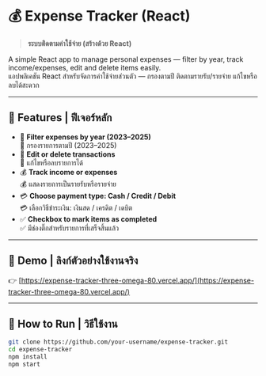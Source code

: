 # 💰 Expense Tracker (React)  
> **ระบบติดตามค่าใช้จ่าย (สร้างด้วย React)**

A simple React app to manage personal expenses — filter by year, track income/expenses, edit and delete items easily.  
แอปพลิเคชัน React สำหรับจัดการค่าใช้จ่ายส่วนตัว — กรองตามปี ติดตามรายรับ/รายจ่าย แก้ไขหรือลบได้สะดวก

---

## 🌟 Features | ฟีเจอร์หลัก
- 🔎 **Filter expenses by year (2023–2025)**  
  🔎 กรองรายการตามปี (2023–2025)
- 📝 **Edit or delete transactions**  
  📝 แก้ไขหรือลบรายการได้
- 💰 **Track income or expenses**  
  💰 แสดงรายการเป็นรายรับหรือรายจ่าย
- 💳 **Choose payment type: Cash / Credit / Debit**  
  💳 เลือกวิธีชำระเงิน: เงินสด / เครดิต / เดบิต
- ✅ **Checkbox to mark items as completed**  
  ✅ มีช่องติ๊กสำหรับรายการที่เสร็จสิ้นแล้ว

---

## 🔗 Demo | ลิงก์ตัวอย่างใช้งานจริง
👉 [https://expense-tracker-three-omega-80.vercel.app/](https://expense-tracker-three-omega-80.vercel.app/)

---

## 🚀 How to Run | วิธีใช้งาน
```bash
git clone https://github.com/your-username/expense-tracker.git
cd expense-tracker
npm install
npm start
